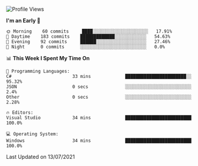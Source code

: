 <!--START_SECTION:waka-->
![Profile Views](http://img.shields.io/badge/Profile%20Views-0-blue)

**I'm an Early 🐤** 

```text
🌞 Morning    60 commits     ████░░░░░░░░░░░░░░░░░░░░░   17.91% 
🌆 Daytime    183 commits    █████████████░░░░░░░░░░░░   54.63% 
🌃 Evening    92 commits     ██████░░░░░░░░░░░░░░░░░░░   27.46% 
🌙 Night      0 commits      ░░░░░░░░░░░░░░░░░░░░░░░░░   0.0%

```


📊 **This Week I Spent My Time On** 

```text
💬 Programming Languages: 
C#                       33 mins             ███████████████████████░░   95.32% 
JSON                     0 secs              ░░░░░░░░░░░░░░░░░░░░░░░░░   2.4% 
Other                    0 secs              ░░░░░░░░░░░░░░░░░░░░░░░░░   2.28%

🔥 Editors: 
Visual Studio            34 mins             █████████████████████████   100.0%

💻 Operating System: 
Windows                  34 mins             █████████████████████████   100.0%

```


 Last Updated on 13/07/2021
<!--END_SECTION:waka-->
